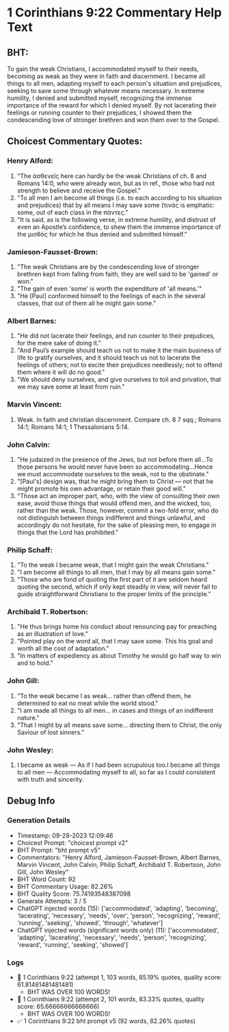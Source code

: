 # 1 Corinthians 9:22 Commentary Help Text

## BHT:
To gain the weak Christians, I accommodated myself to their needs, becoming as weak as they were in faith and discernment. I became all things to all men, adapting myself to each person's situation and prejudices, seeking to save some through whatever means necessary. In extreme humility, I denied and submitted myself, recognizing the immense importance of the reward for which I denied myself. By not lacerating their feelings or running counter to their prejudices, I showed them the condescending love of stronger brethren and won them over to the Gospel.

## Choicest Commentary Quotes:
### Henry Alford:
1. "The ἀσθενεῖς here can hardly be the weak Christians of ch. 8 and Romans 14:0, who were already won, but as in ref., those who had not strength to believe and receive the Gospel." 
2. "To all men I am become all things (i.e. to each according to his situation and prejudices) that by all means I may save some (τινάς is emphatic: some, out of each class in the πάντες." 
3. "It is said, as is the following verse, in extreme humility, and distrust of even an Apostle’s confidence, to shew them the immense importance of the μισθός for which he thus denied and submitted himself."

### Jamieson-Fausset-Brown:
1. "The weak Christians are by the condescending love of stronger brethren kept from falling from faith, they are well said to be 'gained' or won."
2. "The gain of even 'some' is worth the expenditure of 'all means.'"
3. "He [Paul] conformed himself to the feelings of each in the several classes, that out of them all he might gain some."

### Albert Barnes:
1. "He did not lacerate their feelings, and run counter to their prejudices, for the mere sake of doing it."
2. "And Paul’s example should teach us not to make it the main business of life to gratify ourselves, and it should teach us not to lacerate the feelings of others; not to excite their prejudices needlessly; not to offend them where it will do no good."
3. "We should deny ourselves, and give ourselves to toil and privation, that we may save some at least from ruin."

### Marvin Vincent:
1. Weak. In faith and christian discernment. Compare ch. 8 7 sqq.; Romans 14:1; Romans 14:1; 1 Thessalonians 5:14.

### John Calvin:
1. "He judaized in the presence of the Jews, but not before them all...To those persons he would never have been so accommodating...Hence we must accommodate ourselves to the weak, not to the obstinate."
2. "[Paul's] design was, that he might bring them to Christ — not that he might promote his own advantage, or retain their good will."
3. "Those act an improper part, who, with the view of consulting their own ease, avoid those things that would offend men, and the wicked, too, rather than the weak. Those, however, commit a two-fold error, who do not distinguish between things indifferent and things unlawful, and accordingly do not hesitate, for the sake of pleasing men, to engage in things that the Lord has prohibited."

### Philip Schaff:
1. "To the weak I became weak, that I might gain the weak Christians." 
2. "I am become all things to all men, that I may by all means gain some." 
3. "Those who are fond of quoting the first part of it are seldom heard quoting the second, which if only kept steadily in view, will never fail to guide straightforward Christians to the proper limits of the principle."

### Archibald T. Robertson:
1. "He thus brings home his conduct about renouncing pay for preaching as an illustration of love."
2. "Pointed play on the word all, that I may save some. This his goal and worth all the cost of adaptation."
3. "In matters of expediency as about Timothy he would go half way to win and to hold."

### John Gill:
1. "To the weak became I as weak... rather than offend them, he determined to eat no meat while the world stood." 
2. "I am made all things to all men... in cases and things of an indifferent nature."
3. "That I might by all means save some... directing them to Christ, the only Saviour of lost sinners."

### John Wesley:
1. I became as weak — As if I had been scrupulous too.I became all things to all men — Accommodating myself to all, so far as I could consistent with truth and sincerity.


## Debug Info
### Generation Details
- Timestamp: 09-28-2023 12:09:46
- Choicest Prompt: "choicest prompt v2"
- BHT Prompt: "bht prompt v5"
- Commentators: "Henry Alford, Jamieson-Fausset-Brown, Albert Barnes, Marvin Vincent, John Calvin, Philip Schaff, Archibald T. Robertson, John Gill, John Wesley"
- BHT Word Count: 92
- BHT Commentary Usage: 82.26%
- BHT Quality Score: 75.74193548387098
- Generate Attempts: 3 / 5
- ChatGPT injected words (15):
	['accommodated', 'adapting', 'becoming', 'lacerating', 'necessary', 'needs', 'over', 'person', 'recognizing', 'reward', 'running', 'seeking', 'showed', 'through', 'whatever']
- ChatGPT injected words (significant words only) (11):
	['accommodated', 'adapting', 'lacerating', 'necessary', 'needs', 'person', 'recognizing', 'reward', 'running', 'seeking', 'showed']

### Logs
- 🔄 1 Corinthians 9:22 (attempt 1, 103 words, 85.19% quotes, quality score: 61.81481481481481) 
	- BHT WAS OVER 100 WORDS!
- 🔄 1 Corinthians 9:22 (attempt 2, 101 words, 83.33% quotes, quality score: 65.66666666666666) 
	- BHT WAS OVER 100 WORDS!
- ✅ 1 Corinthians 9:22 bht prompt v5 (92 words, 82.26% quotes)